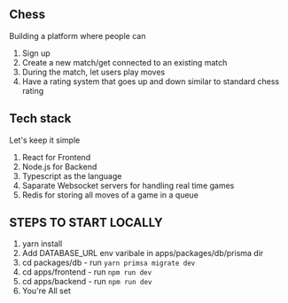 ## Chess
Building a platform where people can
1. Sign up
2. Create a new match/get connected to an existing match
3. During the match, let users play moves
4. Have a rating system that goes up and down similar to standard chess rating

## Tech stack
Let's keep it simple
1. React for Frontend
2. Node.js for Backend
3. Typescript as the language
4. Saparate Websocket servers for handling real time games
5. Redis for storing all moves of a game in a queue

## STEPS TO START LOCALLY 

1. yarn install
2. Add DATABASE_URL env varibale in apps/packages/db/prisma dir
3. cd packages/db - run `yarn primsa migrate dev`
4. cd apps/frontend   - run `npm run dev`
5. cd apps/backend   - run `npm run dev`
6. You're All set
